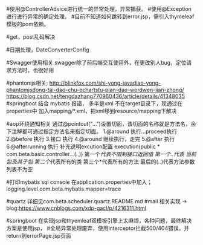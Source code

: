 #使用@ControllerAdvice进行统一的异常处理，异常捕获。
#使用@Exception进行进行异常的确定处理。
#目前不知道如何跳转到error.jsp，需引入thymeleaf模板的pom依赖。

#get，post乱码解决

#日期处理，DateConverterConfig

#Swagger使用相关
swagger除了前后端交互使用外，在更改别人bug，定位请求方法时，也很好用

#phantomjs相关;
http://blinkfox.com/shi-yong-javadiao-yong-phantomjsdong-tai-dao-chu-echartstu-pian-dao-wordwen-jian-zhong/
https://blog.csdn.net/tengdazhang770960436/article/details/41348035
#springboot 结合 mybatis 报错，
多半是xml 不在target目录下，现通过在properties中
加入mapping/*.xml，把xml移到resource/mapping下解决

#aop环绕通知相关
通过@pointcut("...")设置切面，该切面的名称就是方法名，余下注解都可通过指定方法名来指定切面。
1.@around 执行...proceed执行
2.@before 执行
3.接口 执行
4.@around 继续执行，走完
5.@after 执行
6.@afterrunning 执行
补充说明excution配置
execution(public * com.beta.basic.controller..*.*(..))
第一个*代表不限制接口返回值
第一个..代表 当前包及其子包
第二个*代表所有的类
第三个*代表所有的方法
最后的(..)代表方法参数列表不为空

#打印mybatis sql console
在application.properties中加入；
logging.level.com.beta.mybatis.mapper=trace


#quartz     详细见com.beta.scheduler.quartz.README.md
#mail 相关实现      ->  blog:https://www.cnblogs.com/xdp-gacl/p/4216311.html

#springboot 在实现jsp和thyemleaf双模板引擎上太麻烦，各种问题，最终解决方案是使用jsp，
#全局异常处理废弃，使用interceptor拦截500/404错误，并return到errorPage.jsp页面
